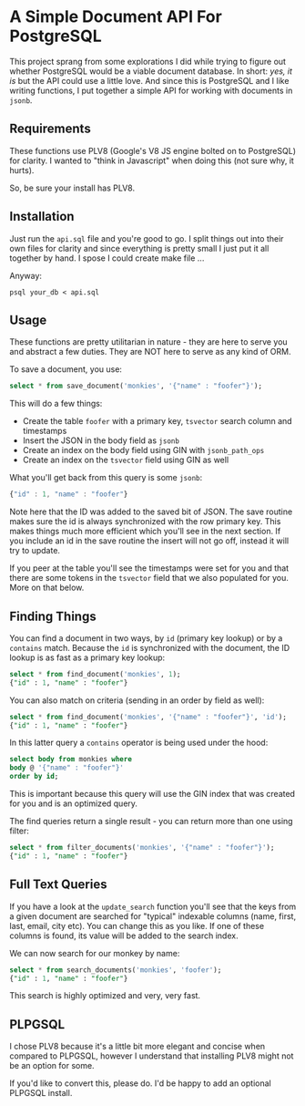 # A Simple Document API For PostgreSQL

This project sprang from some explorations I did while trying to figure out whether PostgreSQL would be a viable document database. In short: *yes, it is* but the API could use a little love. And since this is PostgreSQL and I like writing functions, I put together a simple API for working with documents in `jsonb`.

## Requirements

These functions use PLV8 (Google's V8 JS engine bolted on to PostgreSQL) for clarity. I wanted to "think in Javascript" when doing this (not sure why, it hurts).

So, be sure your install has PLV8.

## Installation

Just run the `api.sql` file and you're good to go. I split things out into their own files for clarity and since everything is pretty small I just put it all together by hand. I spose I could create make file ...

Anyway:

```
psql your_db < api.sql
```

## Usage

These functions are pretty utilitarian in nature - they are here to serve you and abstract a few duties. They are NOT here to serve as any kind of ORM.

To save a document, you use:

```sql
select * from save_document('monkies', '{"name" : "foofer"}');
```

This will do a few things:

 - Create the table `foofer` with a primary key, `tsvector` search column and timestamps
 - Insert the JSON in the body field as `jsonb`
 - Create an index on the body field using GIN with `jsonb_path_ops`
 - Create an index on the `tsvector` field using GIN as well

What you'll get back from this query is some `jsonb`:

```js
{"id" : 1, "name" : "foofer"}
```

Note here that the ID was added to the saved bit of JSON. The save routine makes sure the id is always synchronized with the row primary key. This makes things much more efficient which you'll see in the next section. If you include an id in the save routine the insert will not go off, instead it will try to update.

If you peer at the table you'll see the timestamps were set for you and that there are some tokens in the `tsvector` field that we also populated for you. More on that below.

## Finding Things

You can find a document in two ways, by `id` (primary key lookup) or by a `contains` match. Because the `id` is synchronized with the document, the ID lookup is as fast as a primary key lookup:

```sql
select * from find_document('monkies', 1);
{"id" : 1, "name" : "foofer"}
```

You can also match on criteria (sending in an order by field as well):

```sql
select * from find_document('monkies', '{"name" : "foofer"}', 'id');
{"id" : 1, "name" : "foofer"}
```

In this latter query a `contains` operator is being used under the hood:

```sql
select body from monkies where
body @ '{"name" : "foofer"}'
order by id;
```

This is important because this query will use the GIN index that was created for you and is an optimized query.

The find queries return a single result - you can return more than one using filter:

```sql
select * from filter_documents('monkies', '{"name" : "foofer"}');
{"id" : 1, "name" : "foofer"}
```

## Full Text Queries

If you have a look at the `update_search` function you'll see that the keys from a given document are searched for "typical" indexable columns (name, first, last, email, city etc). You can change this as you like. If one of these columns is found, its value will be added to the search index.

We can now search for our monkey by name:

```sql
select * from search_documents('monkies', 'foofer');
{"id" : 1, "name" : "foofer"}
```

This search is highly optimized and very, very fast.

## PLPGSQL

I chose PLV8 because it's a little bit more elegant and concise when compared to PLPGSQL, however I understand that installing PLV8 might not be an option for some.

If you'd like to convert this, please do. I'd be happy to add an optional PLPGSQL install.
